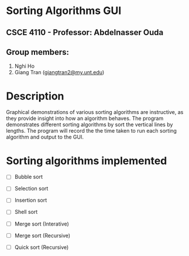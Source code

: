 # Sorting Algorithms GUI
## CSCE 4110 - Professor: Abdelnasser Ouda
## Group members: 
1. Nghi Ho
2. Giang Tran (giangtran2@my.unt.edu)

# Description
Graphical demonstrations of various sorting algorithms are instructive, as they provide 
insight into how an algorithm behaves. The program demonstrates different sorting algorithms by sort the vertical lines by lengths. The program will record the the time taken to run each sorting algorithm and output to the GUI.

# Sorting algorithms implemented
- [ ] Bubble sort
- [ ] Selection sort
- [ ] Insertion sort
- [ ] Shell sort
- [ ] Merge sort (Interative)
- [ ] Merge sort (Recursive)
- [ ] Quick sort (Recursive)



